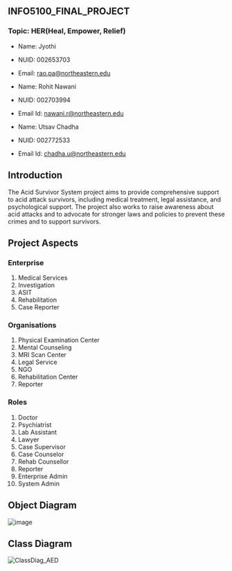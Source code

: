 ## INFO5100_FINAL_PROJECT
### Topic: HER(Heal, Empower, Relief)

- Name: Jyothi 
- NUID: 002653703
- Email: rao.pa@northeastern.edu

- Name: Rohit Nawani
- NUID: 002703994
- Email Id: nawani.r@northeastern.edu

- Name: Utsav Chadha
- NUID: 002772533
- Email Id: chadha.u@northeastern.edu

## Introduction
The Acid Survivor System project aims to provide comprehensive support to acid attack survivors, including medical treatment, legal assistance, and psychological support. The project also works to raise awareness about acid attacks and to advocate for stronger laws and policies to prevent these crimes and to support survivors.


## Project Aspects

### Enterprise
  1. Medical Services
  2. Investigation
  3. ASIT
  4. Rehabilitation
  5. Case Reporter

### Organisations
  1. Physical Examination Center
  2. Mental Counseling
  3. MRI Scan Center
  4. Legal Service
  5. NGO
  6. Rehabilitation Center
  7. Reporter

### Roles
  1. Doctor
  2. Psychiatrist
  3. Lab Assistant
  4. Lawyer
  5. Case Supervisor
  6. Case Counselor
  7. Rehab Counsellor
  8. Reporter
  9. Enterprise Admin
  10. System Admin
  
  ## Object Diagram
  ![image](https://user-images.githubusercontent.com/114552652/206962574-dc81223e-8212-4ebd-9df9-7b52774d92c9.png)
  
  ## Class Diagram
  ![ClassDiag_AED](https://user-images.githubusercontent.com/114552652/206963408-6fb0ddc9-12f6-4c68-ab0b-5e22e6e466b4.jpg)

  


